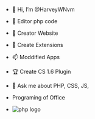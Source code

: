 - 👋 Hi, I’m @HarveyWNvm
- 👀 Editor php code
- 🌱 Creator Website
- 💞️ Create Extensions
- 📫 Moddified Apps
- 🏆 Create CS 1.6 Plugin
- 💬 Ask me about PHP, CSS, JS,

- Programing of Office


-  <img src="https://i.imgur.com/b6xYwwn.jpg" alt="php logo" />

